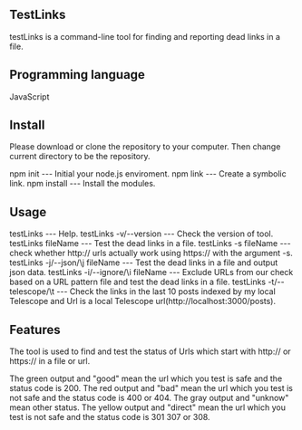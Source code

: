 <h2>TestLinks</h2>

testLinks is a command-line tool for finding and reporting dead links in a file.

<h2>Programming language</h2>

JavaScript

<h2>Install</h2>

Please download or clone the repository to your computer. Then change current directory to be the repository. 

npm init     --- Initial your node.js enviroment.
npm link     --- Create a symbolic link.
npm install  --- Install the modules.

<h2>Usage</h2>

testLinks                           --- Help. 
testLinks -v/--version              --- Check the version of tool.
testLinks fileName                  --- Test the dead links in a file.
testLinks -s fileName               --- check whether http:// urls actually work using https:// with the argument -s.
testLinks -j/--json/\j fileName     --- Test the dead links in a file and output json data.
testLinks -i/--ignore/\i fileName   --- Exclude URLs from our check based on a URL pattern file and test the dead links in a file.
testLinks -t/--telescope/\t         --- Check the links in the last 10 posts indexed by my local Telescope and Url is a local Telescope url(http://localhost:3000/posts).


<h2>Features</h2>
  
The tool is used to find and test the status of Urls which start with http:// or https:// in a file or url.

The green output and "good" mean the url which you test is safe and the status code is 200.
The red output and "bad" mean the url which you test is not safe and the status code is 400 or 404.
The gray output and "unknow" mean other status.
The yellow output and "direct" mean the url which you test is not safe and the status code is 301 307 or 308.


